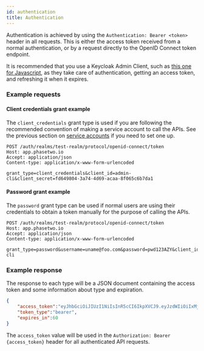 ```yaml
---
id: authentication
title: Authentication
---
```


Authentication is achieved by using the `Authentication: Bearer <token>` header in all requests. This is either the access token received from a normal authentication, or by a request directly to the OpenID Connect token endpoint.
    
It is recommended that you use a Keycloak Admin Client, such as [this one for Javascript](https://github.com/keycloak/keycloak-nodejs-admin-client), as they take care of authentication, getting an access token, and refreshing it when it expires.

### Example requests

#### Client credentials grant example
The `client_credentials` grant type is used if you are following the recommended convention of making a service account to call the APIs. See the previous section on [service accounts](service-accounts) if you need to set one up. 
```
POST /auth/realms/test-realm/protocol/openid-connect/token
Host: app.phasetwo.io
Accept: application/json
Content-type: application/x-www-form-urlencoded

grant_type=client_credentials&client_id=admin-cli&client_secret=fd649804-3a74-4d69-acaa-8f065c6b7da1
```

#### Password grant example
The `password` grant type can be used if normal users are using their credentials to obtain a token manually for the purpose of calling the APIs.
```
POST /auth/realms/test-realm/protocol/openid-connect/token
Host: app.phasetwo.io
Accept: application/json
Content-type: application/x-www-form-urlencoded

grant_type=password&username=uname@foo.com&password=pwd123AZY&client_id=admin-cli
```

### Example response

The response to each type will be a JSON document containing the access token and some information about type and expiration.

```json
{
    "access_token":"eyJhbGciOiJIUzI1NiIsInR5cCI6IkpXVCJ9.eyJzdWIiOiIxMjM0NTY3ODkwIiwibmFtZSI6IkpvaG4gRG9lIiwiaWF0IjoxNTE2MjM5MDIyfQ.SflKxwRJSMeKKF2QT4fwpMeJf36POk6yJV_adQssw5c",
    "token_type":"bearer",
    "expires_in":60
}
```

The `access_token` value will be used in the `Authorization: Bearer {access_token}` header for all authenticated API requests.